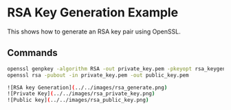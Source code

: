 # RSA Key Generation Example

This shows how to generate an RSA key pair using OpenSSL.

## Commands

```bash
openssl genpkey -algorithm RSA -out private_key.pem -pkeyopt rsa_keygen_bits:2048
openssl rsa -pubout -in private_key.pem -out public_key.pem

![RSA key Generation](../../images/rsa_generate.png)
![Private Key](../../images/rsa_private_key.png)
![Public key](../../images/rsa_public_key.png)